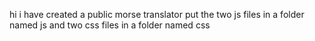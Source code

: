 hi i have created a public morse translator
put the two js files in a folder named js and two css files in a folder named css
